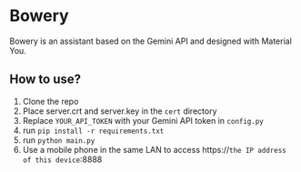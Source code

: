 # Bowery

Bowery is an assistant based on the Gemini API and designed with Material You.

## How to use?

1. Clone the repo
2. Place server.crt and server.key in the `cert` directory
3. Replace `YOUR_API_TOKEN` with your Gemini API token in `config.py`
4. run `pip install -r requirements.txt`
5. run `python main.py`
6. Use a mobile phone in the same LAN to access https://`the IP address of this device`:8888